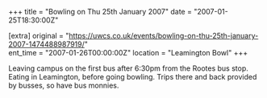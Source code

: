 +++
title = "Bowling on Thu 25th January 2007"
date = "2007-01-25T18:30:00Z"

[extra]
original = "https://uwcs.co.uk/events/bowling-on-thu-25th-january-2007-1474488987919/"    
ent_time = "2007-01-26T00:00:00Z"
location = "Leamington Bowl"
+++

Leaving campus on the first bus after 6:30pm from the Rootes bus stop. Eating in Leamington, before going bowling. Trips there and back provided by busses, so have bus monnies.

